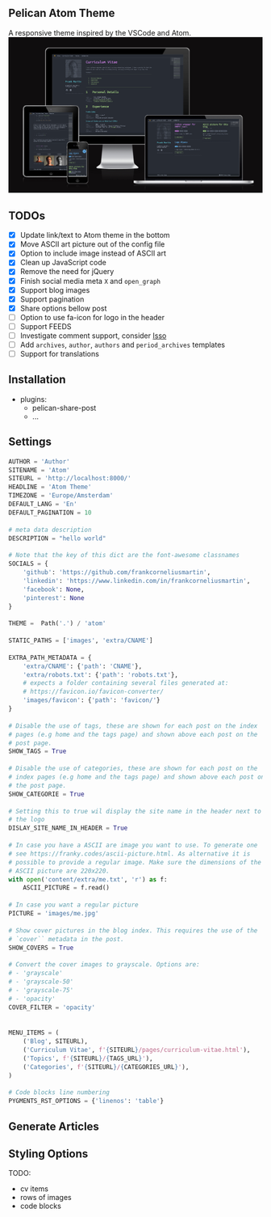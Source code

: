 ## Pelican Atom Theme

A responsive theme inspired by the VSCode and Atom.
![Render of the Atom theme](showcase2.png)


## TODOs

- [x] Update link/text to Atom theme in the bottom
- [x] Move ASCII art picture out of the config file
- [x] Option to include image instead of ASCII art
- [x] Clean up JavaScript code
- [x] Remove the need for jQuery
- [x] Finish social media meta `X` and `open_graph`
- [x] Support blog images
- [x] Support pagination
- [x] Share options bellow post
- [ ] Option to use fa-icon for logo in the header
- [ ] Support FEEDS
- [ ] Investigate comment support, consider [Isso](https://github.com/posativ/isso)
- [ ] Add `archives`, `author`, `authors` and `period_archives` templates
- [ ] Support for translations

## Installation

- plugins:
  - pelican-share-post
  - ...

## Settings

```python
AUTHOR = 'Author'
SITENAME = 'Atom'
SITEURL = 'http://localhost:8000/'
HEADLINE = 'Atom Theme'
TIMEZONE = 'Europe/Amsterdam'
DEFAULT_LANG = 'En'
DEFAULT_PAGINATION = 10

# meta data description
DESCRIPTION = "hello world"

# Note that the key of this dict are the font-awesome classnames
SOCIALS = {
    'github': 'https://github.com/frankcorneliusmartin',
    'linkedin': 'https://www.linkedin.com/in/frankcorneliusmartin',
    'facebook': None,
    'pinterest': None
}

THEME =  Path('.') / 'atom'

STATIC_PATHS = ['images', 'extra/CNAME']

EXTRA_PATH_METADATA = {
    'extra/CNAME': {'path': 'CNAME'},
    'extra/robots.txt': {'path': 'robots.txt'},
    # expects a folder containing several files generated at:
    # https://favicon.io/favicon-converter/
    'images/favicon': {'path': 'favicon/'}
}

# Disable the use of tags, these are shown for each post on the index
# pages (e.g home and the tags page) and shown above each post on the
# post page.
SHOW_TAGS = True

# Disable the use of categories, these are shown for each post on the
# index pages (e.g home and the tags page) and shown above each post on
# the post page.
SHOW_CATEGORIE = True

# Setting this to true wil display the site name in the header next to
# the logo
DISLAY_SITE_NAME_IN_HEADER = True

# In case you have a ASCII are image you want to use. To generate one
# see https://franky.codes/ascii-picture.html. As alternative it is
# possible to provide a regular image. Make sure the dimensions of the
# ASCII picture are 220x220.
with open('content/extra/me.txt', 'r') as f:
    ASCII_PICTURE = f.read()

# In case you want a regular picture
PICTURE = 'images/me.jpg'

# Show cover pictures in the blog index. This requires the use of the
# `cover`` metadata in the post.
SHOW_COVERS = True

# Convert the cover images to grayscale. Options are:
# - 'grayscale'
# - 'grayscale-50'
# - 'grayscale-75'
# - 'opacity'
COVER_FILTER = 'opacity'


MENU_ITEMS = (
    ('Blog', SITEURL),
    ('Curriculum Vitae', f'{SITEURL}/pages/curriculum-vitae.html'),
    ('Topics', f'{SITEURL}/{TAGS_URL}'),
    ('Categories', f'{SITEURL}/{CATEGORIES_URL}'),
)

# Code blocks line numbering
PYGMENTS_RST_OPTIONS = {'linenos': 'table'}
```

## Generate Articles

## Styling Options

TODO:
- cv items
- rows of images
- code blocks
